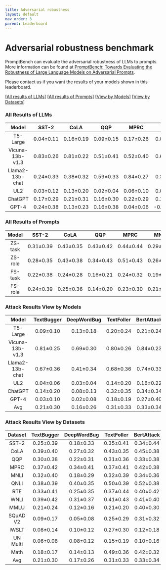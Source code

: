 ```yaml
---
title: Adversarial robustness
layout: default
nav_order: 3
parent: Leaderboard
---
```


# Adversarial robustness benchmark

PromptBench can evaluate the adversarial robustness of LLMs to prompts. More information can be found at [PromptBench: Towards Evaluating the Robustness of Large Language Models on Adversarial Prompts](https://arxiv.org/abs/2306.04528).

Please contact us if you want the results of your models shown in this leaderboard.


[[All results of LLMs](#all-results-of-llms)] [[All results of Prompts](#all-results-of-prompts)] [[View by Models](#attack-results-view-by-models)] [[View by Datasets](#attack-results-view-by-datasets)]




### All Results of LLMs

|   Model  |   SST-2   |    CoLA   |    QQP    |    MPRC   |    MNLI    |    QNLI   |    RTE    |    WNLI   |    MMLU   |  SQuAD v2 |   IWSLT   |  UN Multi  |    Math   |    Avg    |
|:--------:|:---------:|:---------:|:---------:|:---------:|:----------:|:---------:|:---------:|:---------:|:---------:|:---------:|:---------:|:----------:|:---------:|:---------:|
| T5-Large | 0.04±0.11 | 0.16±0.19 | 0.09±0.15 | 0.17±0.26 |  0.08±0.13 | 0.33±0.25 | 0.08±0.13 | 0.13±0.14 | 0.11±0.18 | 0.05±0.12 | 0.14±0.17 |  0.13±0.14 | 0.24±0.21 | 0.13±0.19 |
|  Vicuna-13b-v1.3  | 0.83±0.26 | 0.81±0.22 | 0.51±0.41 | 0.52±0.40 |  0.67±0.38 | 0.87±0.19 | 0.78±0.23 | 0.78±0.27 | 0.41±0.24 |     -     |     -     |      -     |     -     | 0.69±0.34 |
|  Llama2-13b-chat  | 0.24±0.33 | 0.38±0.32 | 0.59±0.33 | 0.84±0.27 |  0.32±0.32 | 0.51±0.39 | 0.68±0.39 | 0.73±0.37 | 0.28±0.24 |     -     |     -     |      -     |     -     | 0.51±0.39 |
|    UL2   | 0.03±0.12 | 0.13±0.20 | 0.02±0.04 | 0.06±0.10 |  0.06±0.12 | 0.05±0.11 | 0.02±0.04 | 0.04±0.03 | 0.05±0.11 | 0.10±0.18 | 0.15±0.11 |  0.05±0.05 | 0.21±0.21 | 0.08±0.14 |
|  ChatGPT | 0.17±0.29 | 0.21±0.31 | 0.16±0.30 | 0.22±0.29 |  0.13±0.18 | 0.25±0.31 | 0.09±0.13 | 0.14±0.12 | 0.14±0.18 | 0.22±0.28 | 0.17±0.26 |  0.12±0.18 | 0.33±0.31 | 0.18±0.26 |
|   GPT-4  | 0.24±0.38 | 0.13±0.23 | 0.16±0.38 | 0.04±0.06 | -0.03±0.02 | 0.05±0.23 | 0.03±0.05 | 0.04±0.04 | 0.04±0.04 | 0.27±0.31 | 0.07±0.14 | -0.02±0.01 | 0.02±0.18 | 0.08±0.21 |



### All Results of Prompts

|  Model  |   SST-2   |    CoLA   |    QQP    |    MPRC   |    MNLI   |    QNLI   |    RTE    |    WNLI   |    MMLU   |  SQuAD v2 |   IWSLT   |  UN Multi |    Math   |    Avg    |
|:-------:|:---------:|:---------:|:---------:|:---------:|:---------:|:---------:|:---------:|:---------:|:---------:|:---------:|:---------:|:---------:|:---------:|:---------:|
| ZS-task | 0.31±0.39 | 0.43±0.35 | 0.43±0.42 | 0.44±0.44 | 0.29±0.35 | 0.46±0.39 | 0.33±0.39 | 0.36±0.36 | 0.25±0.23 | 0.16±0.26 | 0.18±0.22 | 0.17±0.18 | 0.33±0.26 | 0.33±0.36 |
| ZS-role | 0.28±0.35 | 0.43±0.38 | 0.34±0.43 | 0.51±0.43 | 0.26±0.33 | 0.51±0.40 | 0.35±0.40 | 0.39±0.39 | 0.22±0.26 | 0.20±0.28 | 0.24±0.25 | 0.15±0.16 | 0.39±0.30 | 0.34±0.37 |
| FS-task | 0.22±0.38 | 0.24±0.28 | 0.16±0.21 | 0.24±0.32 | 0.19±0.29 | 0.30±0.34 | 0.31±0.39 | 0.37±0.41 | 0.18±0.23 | 0.06±0.11 | 0.08±0.09 | 0.04±0.07 | 0.16±0.18 | 0.21±0.31 |
| FS-role | 0.24±0.39 | 0.25±0.36 | 0.14±0.20 | 0.23±0.30 | 0.21±0.33 | 0.32±0.36 | 0.27±0.38 | 0.33±0.38 | 0.14±0.20 | 0.07±0.12 | 0.11±0.10 | 0.04±0.07 | 0.17±0.17 | 0.21±0.31 |



### Attack Results View by Models

|   Model  | TextBugger | DeepWordBug | TextFoller | BertAttack |  CheckList | StressTest |  Semantic |
|:--------:|:----------:|:-----------:|:----------:|:----------:|:----------:|:----------:|:---------:|
| T5-Large |  0.09±0.10 |  0.13±0.18  |  0.20±0.24 |  0.21±0.24 |  0.04±0.08 |  0.18±0.24 | 0.10±0.09 |
|  Vicuna-13b-v1.3  |  0.81±0.25 |  0.69±0.30  |  0.80±0.26 |  0.84±0.23 |  0.64±0.27 |  0.29±0.40 | 0.74±0.25 |
|  Llama2-13b-chat  |  0.67±0.36 |  0.41±0.34  |  0.68±0.36 |  0.74±0.33 |  0.34±0.33 |  0.20±0.30 | 0.66±0.35 |
|    UL2   |  0.04±0.06 |  0.03±0.04  |  0.14±0.20 |  0.16±0.22 |  0.04±0.07 |  0.06±0.09 | 0.06±0.08 |
|  ChatGPT |  0.14±0.20 |  0.08±0.13  |  0.32±0.35 |  0.34±0.34 |  0.07±0.13 |  0.06±0.12 | 0.26±0.22 |
|   GPT-4  |  0.03±0.10 |  0.02±0.08  |  0.18±0.19 |  0.27±0.40 | -0.02±0.09 |  0.03±0.15 | 0.03±0.16 |
|    Avg   |  0.21±0.30 |  0.16±0.26  |  0.31±0.33 |  0.33±0.34 |  0.12±0.23 |  0.11±0.23 | 0.22±0.26 |



### Attack Results View by Datasets


| Dataset  | TextBugger | DeepWordBug | TextFoller | BertAttack | CheckList | StressTest |  Semantic |
|:--------:|:----------:|:-----------:|:----------:|:----------:|:---------:|:----------:|:---------:|
|   SST-2  |  0.25±0.39 |  0.18±0.33  |  0.35±0.41 |  0.34±0.44 | 0.22±0.36 |  0.15±0.31 | 0.28±0.35 |
|   CoLA   |  0.39±0.40 |  0.27±0.32  |  0.43±0.35 |  0.45±0.38 | 0.23±0.30 |  0.18±0.25 | 0.34±0.37 |
|    QQP   |  0.30±0.38 |  0.22±0.31  |  0.31±0.36 |  0.33±0.38 | 0.18±0.30 |  0.06±0.25 | 0.40±0.39 |
|   MPRC   |  0.37±0.42 |  0.34±0.41  |  0.37±0.41 |  0.42±0.38 | 0.24±0.37 |  0.25±0.33 | 0.39±0.39 |
|   MNLI   |  0.32±0.40 |  0.18±0.29  |  0.32±0.39 |  0.34±0.36 | 0.14±0.24 |  0.10±0.25 | 0.22±0.24 |
|   QNLI   |  0.38±0.39 |  0.40±0.35  |  0.50±0.39 |  0.52±0.38 | 0.25±0.39 |  0.23±0.33 | 0.40±0.35 |
|    RTE   |  0.33±0.41 |  0.25±0.35  |  0.37±0.44 |  0.40±0.42 | 0.18±0.32 |  0.17±0.24 | 0.42±0.40 |
|   WNLI   |  0.39±0.42 |  0.31±0.37  |  0.41±0.43 |  0.41±0.40 | 0.24±0.32 |  0.20±0.27 | 0.49±0.39 |
|   MMLU   |  0.21±0.24 |  0.12±0.16  |  0.21±0.20 |  0.40±0.30 | 0.13±0.18 |  0.03±0.15 | 0.20±0.19 |
| SQuAD V2 |  0.09±0.17 |  0.05±0.08  |  0.25±0.29 |  0.31±0.32 | 0.02±0.03 |  0.02±0.04 | 0.08±0.09 |
|   IWSLT  |  0.08±0.14 |  0.10±0.12  |  0.27±0.30 |  0.12±0.18 | 0.10±0.10 |  0.17±0.19 | 0.18±0.14 |
| UN Multi |  0.06±0.08 |  0.08±0.12  |  0.15±0.19 |  0.10±0.16 | 0.06±0.07 |  0.09±0.11 | 0.15±0.18 |
|   Math   |  0.18±0.17 |  0.14±0.13  |  0.49±0.36 |  0.42±0.32 | 0.15±0.11 |  0.13±0.08 | 0.23±0.13 |
|    Avg   |  0.21±0.30 |  0.17±0.26  |  0.31±0.33 |  0.33±0.34 | 0.12±0.23 |  0.11±0.23 | 0.22±0.26 |

